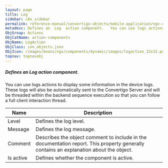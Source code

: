 ```yaml
---
layout: page
title: Log
sidebar: c8o_sidebar
permalink: reference-manual/convertigo-objects/mobile-application/ngx-components/action-components/log/
metadesc: Defines an  Log  action component.   You can use logs actions to display some information in the device logs. These logs will also be automatically se
ObjGroup: Actions
ObjCatName: action-components
ObjName: LogAction
ObjClass: ion_objects.json
ObjIcon: /images/beans/ngx/components/dynamic/images/logaction_32x32.png
topnav: topnavobj
---
```

##### Defines an <i>Log</i> action component. <br/>

 You can use logs actions to display some information in the device logs. These logs will also be automatically sent to the Convertigo Server and will be threaded within the backend sequence execution so that you can follow a full client interaction thread.

Name | Description 
--- | ---
Level | Defines the log level.
Message | Defines the log message.
Comment | Describes the object comment to include in the documentation report.  This property generally contains an explanation about the object. 
Is active | Defines whether the component is active. 

